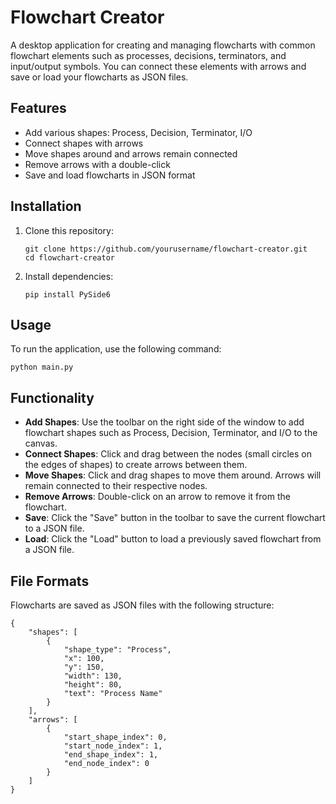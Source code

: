 # Flowchart Creator

A desktop application for creating and managing flowcharts with common flowchart elements such as processes, decisions, terminators, and input/output symbols. You can connect these elements with arrows and save or load your flowcharts as JSON files.

## Features

- Add various shapes: Process, Decision, Terminator, I/O
- Connect shapes with arrows
- Move shapes around and arrows remain connected
- Remove arrows with a double-click
- Save and load flowcharts in JSON format

## Installation

1. Clone this repository:

   ```
   git clone https://github.com/yourusername/flowchart-creator.git
   cd flowchart-creator
   ```

2. Install dependencies:

   ```
   pip install PySide6
   ```

## Usage

To run the application, use the following command:

```
python main.py
```

## Functionality

- **Add Shapes**: Use the toolbar on the right side of the window to add flowchart shapes such as Process, Decision, Terminator, and I/O to the canvas.
- **Connect Shapes**: Click and drag between the nodes (small circles on the edges of shapes) to create arrows between them.
- **Move Shapes**: Click and drag shapes to move them around. Arrows will remain connected to their respective nodes.
- **Remove Arrows**: Double-click on an arrow to remove it from the flowchart.
- **Save**: Click the "Save" button in the toolbar to save the current flowchart to a JSON file.
- **Load**: Click the "Load" button to load a previously saved flowchart from a JSON file.

## File Formats

Flowcharts are saved as JSON files with the following structure:

```
{
    "shapes": [
        {
            "shape_type": "Process",
            "x": 100,
            "y": 150,
            "width": 130,
            "height": 80,
            "text": "Process Name"
        }
    ],
    "arrows": [
        {
            "start_shape_index": 0,
            "start_node_index": 1,
            "end_shape_index": 1,
            "end_node_index": 0
        }
    ]
}
```
